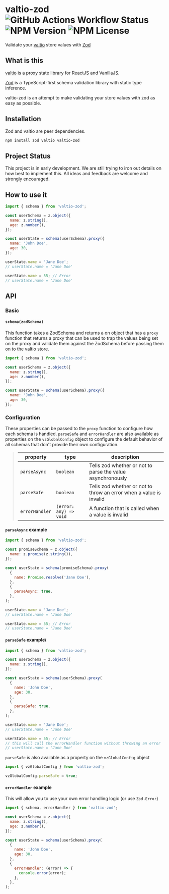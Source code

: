 # valtio-zod ![GitHub Actions Workflow Status](https://img.shields.io/github/actions/workflow/status/valtiojs/valtio-zod/ci.yml) ![NPM Version](https://img.shields.io/npm/v/valtio-zod) ![NPM License](https://img.shields.io/npm/l/valtio-zod)

Validate your [valtio](https://github.com/pmndrs/valtio) store values with [Zod](https://zod.dev/)

## What is this

[valtio](https://github.com/pmndrs/valtio) is
a proxy state library for ReactJS and VanillaJS.

[Zod](https://zod.dev/) is a TypeScript-first
schema validation library with static type inference.

valtio-zod is an attempt to make validating your store values
with zod as easy as possible.

## Installation

Zod and valtio are peer dependencies.

```bash
npm install zod valtio valtio-zod
```

## Project Status

This project is in early development. We are still trying to iron out details on how best to implement this. All ideas and feedback
are welcome and strongly encouraged.

## How to use it

```js
import { schema } from 'valtio-zod';

const userSchema = z.object({
  name: z.string(),
  age: z.number(),
});

const userState = schema(userSchema).proxy({
  name: 'John Doe',
  age: 30,
});

userState.name = 'Jane Doe';
// userState.name = 'Jane Doe'

userState.name = 55; // Error
// userState.name = 'Jane Doe'
```

## API

### Basic

#### `schema(zodSchema)`

This function takes a ZodSchema and returns a on object that has a `proxy`
function that returns a proxy that can be used to trap the values being set on the proxy
and validate them against the ZodSchema before passing them on to the valtio store.

```js
import { schema } from 'valtio-zod';

const userSchema = z.object({
  name: z.string(),
  age: z.number(),
});

const userState = schema(userSchema).proxy({
  name: 'John Doe',
  age: 30,
});
```

### Configuration

These properties can be passed to the `proxy` function to configure how each schema is handled.
`parseSafe` and `errorHandler` are also available as properties on the `vzGlobalConfig` object
to configure the default behavior of all schemas that don't provide their own configuration.

> | property       | type                   | description                                                        |
> | -------------- | ---------------------- | ------------------------------------------------------------------ |
> | `parseAsync`   | `boolean`              | Tells zod whether or not to parse the value asynchronously         |
> | `parseSafe`    | `boolean`              | Tells zod whether or not to throw an error when a value is invalid |
> | `errorHandler` | `(error: any) => void` | A function that is called when a value is invalid                  |

#### `parseAsync` example

```js
import { schema } from 'valtio-zod';

const promiseSchema = z.object({
  name: z.promise(z.string()),
});

const userState = schema(promiseSchema).proxy(
  {
    name: Promise.resolve('Jane Doe'),
  },
  {
    parseAsync: true,
  },
);

userState.name = 'Jane Doe';
// userState.name = 'Jane Doe'

userState.name = 55; // Error
// userState.name = 'Jane Doe'
```

#### `parseSafe` example\

```js
import { schema } from 'valtio-zod';

const userSchema = z.object({
  name: z.string(),
});

const userState = schema(userSchema).proxy(
  {
    name: 'John Doe',
    age: 30,
  },
  {
    parseSafe: true,
  },
);

userState.name = 'Jane Doe';
// userState.name = 'Jane Doe'

userState.name = 55; // Error
// this will call the errorHandler function without throwing an error
// userState.name = 'Jane Doe'
```

`parseSafe` is also available as a property on the `vzGlobalConfig` object

```js
import { vzGlobalConfig } from 'valtio-zod';

vzGlobalConfig.parseSafe = true;
```

#### `errorHandler` example

This will allow you to use your own error handling logic (or use `Zod.Error`)

```js
import { schema, errorHandler } from 'valtio-zod';

const userSchema = z.object({
  name: z.string(),
  age: z.number(),
});

const userState = schema(userSchema).proxy(
  {
    name: 'John Doe',
    age: 30,
  },
  {
    errorHandler: (error) => {
      console.error(error);
    },
  },
);
```
